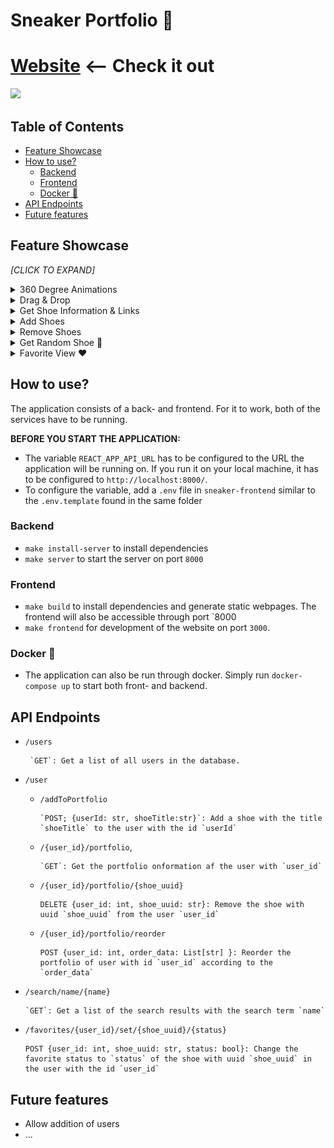 # Sneaker Portfolio  👟 



# [Website](https://nsli.me) <-- Check it out

<img src = readme-media/gifs/portfolio.gif > </img>
## Table of Contents

- [Feature Showcase](#feature-showcase)
- [How to use?](#how-to-use)
  - [Backend](#backend)
  - [Frontend](#frontend)
  - [Docker 🐳](#docker-)
- [API Endpoints](#api-endpoints)
- [Future features](#future-features)


## Feature Showcase




*[CLICK TO EXPAND]*
<details>
    <summary> 360 Degree Animations</summary>
    <br> 
    <img src = readme-media/gifs/360.gif > </img>
</details>

<details>
    <summary>Drag & Drop </summary>
    <br> 
    <img src = readme-media/gifs/draganddrop.gif > </img>
</details>

<details>
    <summary>Get Shoe Information & Links</summary>
    <br> 
    <img src = readme-media/gifs/information.gif > </img>
</details>

<details>
    <summary>Add Shoes</summary>
    <br> 
    <img src = readme-media/gifs/add.gif > </img>
</details>


<details>
    <summary>Remove Shoes</summary>
    <br> 
    <img src = readme-media/gifs/remove.gif > </img>
</details>

<details>
    <summary>Get Random Shoe 🎲</summary>
    <br> 
    <img src = readme-media/gifs/random.gif > </img>
</details>

<details>
    <summary>Favorite View ❤️</summary>
    <br> 
    <img src = readme-media/gifs/favorite.gif > </img>
</details>






## How to use?

The application consists of a back- and frontend. For it to work, both of the services have to be running.

**BEFORE YOU START THE APPLICATION:**


- The variable `REACT_APP_API_URL` has to be configured to the URL the application will be running on. If you run it on your local machine, it has to be configured to `http://localhost:8000/`.
- To configure the variable, add a `.env` file in `sneaker-frontend` similar to the `.env.template` found in the same folder 


### Backend

- `make install-server` to install dependencies
- `make server` to start the server on port `8000`


### Frontend

- `make build` to install dependencies and generate static webpages. The frontend will also be accessible through port `8000
- `make frontend` for development of the website on port `3000`.


### Docker 🐳

- The application can also be run through docker. Simply run `docker-compose up` to start both front- and backend.


## API Endpoints

- `/users`
  
       `GET`: Get a list of all users in the database.
- `/user` 
  - `/addToPortfolio`
    
        `POST; {userId: str, shoeTitle:str}`: Add a shoe with the title `shoeTitle` to the user with the id `userId`
  
   - `/{user_id}/portfolio`,
    
         `GET`: Get the portfolio onformation af the user with `user_id`
  - `/{user_id}/portfolio/{shoe_uuid}`
 
        DELETE {user_id: int, shoe_uuid: str}: Remove the shoe with uuid `shoe_uuid` from the user `user_id`

  - `/{user_id}/portfolio/reorder`
        
        POST {user_id: int, order_data: List[str] }: Reorder the portfolio of user with id `user_id` according to the `order_data`
- `/search/name/{name}`
        
      `GET`: Get a list of the search results with the search term `name`
- `/favorites/{user_id}/set/{shoe_uuid}/{status}`
     
      POST {user_id: int, shoe_uuid: str, status: bool}: Change the favorite status to `status` of the shoe with uuid `shoe_uuid` in the user with the id `user_id`

## Future features

- Allow addition of users
- ...